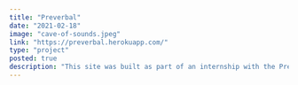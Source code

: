 ```yaml
---
title: "Preverbal"
date: "2021-02-18"
image: "cave-of-sounds.jpeg"
link: "https://preverbal.herokuapp.com/"
type: "project"
posted: true
description: "This site was built as part of an internship with the Preverbal art studio. It was my first website built with React and Gatsby. Although only a single page, the site features interactive elements, responsive design, and basic animation. It builds the projects section from markdown files, and is designed for easy maintainability."
---
```


